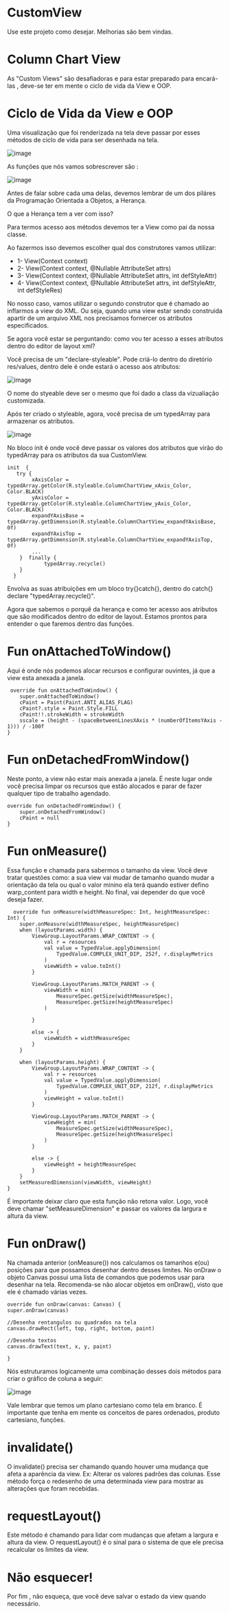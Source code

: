 # CustomView
Use este projeto como desejar. Melhorias são bem vindas.

# Column Chart View

As "Custom Views" são desafiadoras e para estar preparado para encará-las , deve-se ter em mente o ciclo de vida da View e OOP.

# Ciclo de Vida da View e OOP

Uma visualização que foi renderizada na tela deve passar por esses métodos de ciclo de vida para ser desenhada na tela.

![image](https://github.com/ramonsatu/CustomView/assets/117767174/6838ec22-f185-433c-9462-83c1bb399600)



As funções que nós vamos sobrescrever são :

![image](https://github.com/ramonsatu/CustomView/assets/117767174/f33545f5-4b3e-425d-a791-dee4f54cf6b5)


Antes de falar sobre cada uma delas, devemos lembrar de um dos piláres da Programação Orientada a Objetos, a Herança.

O que a Herança tem a ver com isso?

Para termos acesso aos métodos devemos ter a View como pai da nossa classe. 

Ao fazermos isso devemos escolher qual dos construtores vamos utilizar:

* 1- View(Context context) 
* 2- View(Context context, @Nullable AttributeSet attrs) 
* 3- View(Context context, @Nullable AttributeSet attrs, int defStyleAttr) 
* 4- View(Context context, @Nullable AttributeSet attrs, int defStyleAttr, int defStyleRes)

No nosso caso, vamos utilizar o segundo construtor que é chamado ao inflarmos a view do XML. Ou seja, quando uma view estar sendo  construida apartir de um arquivo XML nos precisamos fornercer os atributos especificados.

Se agora você estar se perguntando: como vou ter acesso a esses atributos dentro do editor de layout xml?

Você precisa de um "declare-styleable". Pode criá-lo dentro do diretório res/values, dentro dele é onde estará o acesso aos atributos:

![image](https://github.com/ramonsatu/CustomView/assets/117767174/5536c13f-ffba-42ed-afcf-37dfe5e21a9a)

O nome do styeable deve ser o mesmo que  foi dado a class da vizualiação customizada.

Após ter criado o styleable, agora, você precisa de um typedArray para armazenar os atributos.

![image](https://github.com/ramonsatu/CustomView/assets/117767174/9e2eb0fa-d1af-447d-8fb8-7aecd1292303)

No bloco init é onde você deve passar os valores dos atributos que virão do typedArray para os atributos da sua CustomView.

    init  {
       try {
            xAxisColor = typedArray.getColor(R.styleable.ColumnChartView_xAxis_Color, Color.BLACK)
            yAxisColor = typedArray.getColor(R.styleable.ColumnChartView_yAxis_Color, Color.BLACK)
            expandYAxisBase = typedArray.getDimension(R.styleable.ColumnChartView_expandYAxisBase, 0f)
            expandYAxisTop = typedArray.getDimension(R.styleable.ColumnChartView_expandYAxisTop, 0f)
            ...
        }  finally {
                typedArray.recycle()
        }
      }

Envolva as suas atribuições em um bloco try{}catch{}, dentro do catch{} declare "typedArray.recycle()".

Agora que sabemos o porquê da herança e como ter acesso aos atributos que são modificados dentro do editor de layout. Estamos prontos para entender o que faremos dentro das funções.

# Fun onAttachedToWindow()

Aqui é onde nós podemos alocar recursos e configurar ouvintes, já que a view esta anexada a  janela.

     override fun onAttachedToWindow() {
        super.onAttachedToWindow()
        cPaint = Paint(Paint.ANTI_ALIAS_FLAG)
        cPaint?.style = Paint.Style.FILL
        cPaint!!.strokeWidth = strokeWidth
        sscale = (height - (spaceBetweenLinesXAxis * (numberOfItemsYAxis - 1))) / -100f
    }

# Fun onDetachedFromWindow()

Neste ponto, a view não estar mais anexada a janela. É neste lugar onde você precisa limpar os recursos que estão alocados e parar de fazer qualquer tipo de trabalho agendado.

    override fun onDetachedFromWindow() {
        super.onDetachedFromWindow()
        cPaint = null
    }

# Fun onMeasure()

Essa função e chamada para sabermos o tamanho da view. Você deve tratar questões  como: a sua view vai mudar de tamanho quando mudar a orientação da tela ou qual o valor minino ela terá quando estiver defino warp_content para width e height. No final, vai depender do que você deseja fazer.

      override fun onMeasure(widthMeasureSpec: Int, heightMeasureSpec: Int) {
        super.onMeasure(widthMeasureSpec, heightMeasureSpec)
        when (layoutParams.width) {
            ViewGroup.LayoutParams.WRAP_CONTENT -> {
                val r = resources
                val value = TypedValue.applyDimension(
                    TypedValue.COMPLEX_UNIT_DIP, 252f, r.displayMetrics
                )
                viewWidth = value.toInt()
            }

            ViewGroup.LayoutParams.MATCH_PARENT -> {
                viewWidth = min(
                    MeasureSpec.getSize(widthMeasureSpec),
                    MeasureSpec.getSize(heightMeasureSpec)
                )

            }

            else -> {
                viewWidth = widthMeasureSpec
            }
        }

        when (layoutParams.height) {
            ViewGroup.LayoutParams.WRAP_CONTENT -> {
                val r = resources
                val value = TypedValue.applyDimension(
                    TypedValue.COMPLEX_UNIT_DIP, 212f, r.displayMetrics
                )
                viewHeight = value.toInt()
            }

            ViewGroup.LayoutParams.MATCH_PARENT -> {
                viewHeight = min(
                    MeasureSpec.getSize(widthMeasureSpec),
                    MeasureSpec.getSize(heightMeasureSpec)
                )
            }

            else -> {
                viewHeight = heightMeasureSpec
            }
        }
        setMeasuredDimension(viewWidth, viewHeight)
    }
É importante deixar claro que esta função não retona valor. Logo, você deve chamar "setMeasureDimension" e passar os valores da largura e altura da view.

# Fun onDraw()

Na chamada anterior (onMeasure()) nos calculamos os tamanhos e(ou) posições para que possamos  desenhar dentro desses limites. No onDraw o objeto Canvas possui uma lista de comandos que podemos usar para desenhar na tela. Recomenda-se não alocar objetos em onDraw(), visto que ele é chamado várias vezes.

    override fun onDraw(canvas: Canvas) {
    super.onDraw(canvas)

    //Desenha rentangulos ou quadrados na tela
    canvas.drawRect(left, top, right, bottom, paint)

    //Desenha textos
    canvas.drawText(text, x, y, paint)

    }

Nós estruturamos logicamente uma combinação desses dois métodos para criar o gráfico de coluna a seguir:

![image](https://github.com/ramonsatu/CustomView/assets/117767174/c95323ca-4c5a-4414-bb5a-3d79f7bde98e)

Vale lembrar que temos um plano cartesiano como tela em branco. É importante que tenha em mente os conceitos de pares ordenados, produto cartesiano, funções.

# invalidate()

O invalidate() precisa ser chamando quando houver uma mudança que afeta a aparência da view. Ex: Alterar os valores padrões das colunas. Esse método força o redesenho de uma determinada view para mostrar as alterações que foram recebidas.

# requestLayout()

Este método é chamando para lidar com mudanças que afetam a largura e altura da view. O requestLayout() é o sinal para o sistema de que ele precisa recalcular os limites da view.

# Não esquecer!
Por fim , não esqueça, que você deve salvar o estado da view quando necessário.
